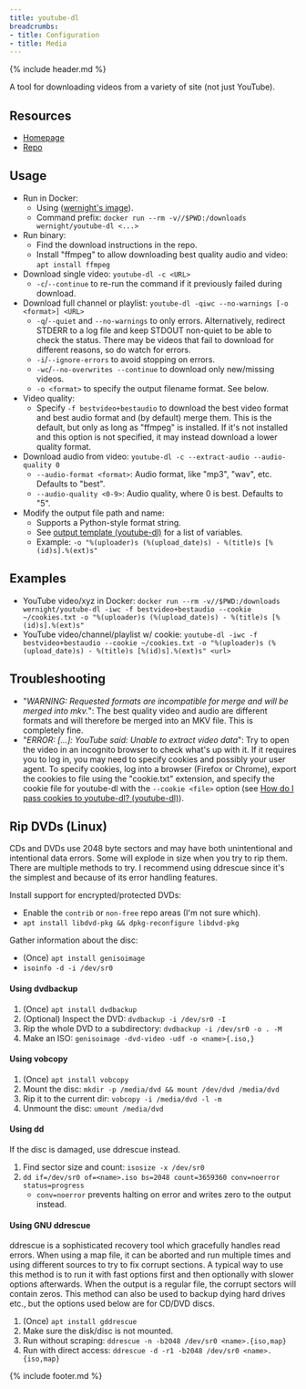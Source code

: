 ```yaml
---
title: youtube-dl
breadcrumbs:
- title: Configuration
- title: Media
---
```

{% include header.md %}

A tool for downloading videos from a variety of site (not just YouTube).

## Resources

- [Homepage](http://ytdl-org.github.io/youtube-dl/)
- [Repo](https://github.com/ytdl-org/youtube-dl)

## Usage

- Run in Docker:
    - Using ([wernight's image](https://github.com/wernight/docker-youtube-dl)).
    - Command prefix: `docker run --rm -v//$PWD:/downloads wernight/youtube-dl <...>`
- Run binary:
    - Find the download instructions in the repo.
    - Install "ffmpeg" to allow downloading best quality audio and video: `apt install ffmpeg`
- Download single video: `youtube-dl -c <URL>`
    - `-c`/`--continue` to re-run the command if it previously failed during download.
- Download full channel or playlist: `youtube-dl -qiwc --no-warnings [-o <format>] <URL>`
    - `-q`/`--quiet` and `--no-warnings` to only errors. Alternatively, redirect STDERR to a log file and keep STDOUT non-quiet to be able to check the status. There may be videos that fail to download for different reasons, so do watch for errors.
    - `-i`/`--ignore-errors` to avoid stopping on errors.
    - `-wc`/`--no-overwrites --continue` to download only new/missing videos.
    - `-o <format>` to specify the output filename format. See below.
- Video quality:
    - Specify `-f bestvideo+bestaudio` to download the best video format and best audio format and (by default) merge them. This is the default, but only as long as "ffmpeg" is installed. If it's not installed and this option is not specified, it may instead download a lower quality format.
- Download audio from video: `youtube-dl -c --extract-audio --audio-quality 0`
    - `--audio-format <format>`: Audio format, like "mp3", "wav", etc. Defaults to "best".
    - `--audio-quality <0-9>`: Audio quality, where 0 is best. Defaults to "5".
- Modify the output file path and name:
    - Supports a Python-style format string.
    - See [output template (youtube-dl)](https://github.com/ytdl-org/youtube-dl#output-template) for a list of variables.
    - Example: `-o "%(uploader)s (%(upload_date)s) - %(title)s [%(id)s].%(ext)s"`

## Examples

- YouTube video/xyz in Docker: `docker run --rm -v//$PWD:/downloads wernight/youtube-dl -iwc -f bestvideo+bestaudio --cookie ~/cookies.txt -o "%(uploader)s (%(upload_date)s) - %(title)s [%(id)s].%(ext)s"`
- YouTube video/channel/playlist w/ cookie: `youtube-dl -iwc -f bestvideo+bestaudio --cookie ~/cookies.txt -o "%(uploader)s (%(upload_date)s) - %(title)s [%(id)s].%(ext)s" <url>`

## Troubleshooting

- "*WARNING: Requested formats are incompatible for merge and will be merged into mkv.*": The best quality video and audio are different formats and will therefore be merged into an MKV file. This is completely fine.
- "*ERROR: [...]: YouTube said: Unable to extract video data*": Try to open the video in an incognito browser to check what's up with it. If it requires you to log in, you may need to specify cookies and possibly your user agent. To specify cookies, log into a browser (Firefox or Chrome), export the cookies to file using the "cookie.txt" extension, and specify the cookie file for youtube-dl with the `--cookie <file>` option (see [How do I pass cookies to youtube-dl? (youtube-dl)](https://github.com/ytdl-org/youtube-dl/blob/master/README.md#how-do-i-pass-cookies-to-youtube-dl)).

## Rip DVDs (Linux)

CDs and DVDs use 2048 byte sectors and may have both unintentional and intentional data errors.
Some will explode in size when you try to rip them.
There are multiple methods to try.
I recommend using ddrescue since it's the simplest and because of its error handling features.

Install support for encrypted/protected DVDs:
- Enable the `contrib` or `non-free` repo areas (I'm not sure which).
- `apt install libdvd-pkg && dpkg-reconfigure libdvd-pkg`

Gather information about the disc:
- (Once) `apt install genisoimage`
- `isoinfo -d -i /dev/sr0`

#### Using dvdbackup

1. (Once) `apt install dvdbackup`
1. (Optional) Inspect the DVD: `dvdbackup -i /dev/sr0 -I`
1. Rip the whole DVD to a subdirectory: `dvdbackup -i /dev/sr0 -o . -M`
1. Make an ISO: `genisoimage -dvd-video -udf -o <name>{.iso,}`

#### Using vobcopy

1. (Once) `apt install vobcopy`
1. Mount the disc: `mkdir -p /media/dvd && mount /dev/dvd /media/dvd`
1. Rip it to the current dir: `vobcopy -i /media/dvd -l -m`
1. Unmount the disc: `umount /media/dvd`

#### Using dd

If the disc is damaged, use ddrescue instead.

1. Find sector size and count: `isosize -x /dev/sr0`
1. `dd if=/dev/sr0 of=<name>.iso bs=2048 count=3659360 conv=noerror status=progress`
    - `conv=noerror` prevents halting on error and writes zero to the output instead.

#### Using GNU ddrescue

ddrescue is a sophisticated recovery tool which gracefully handles read errors.
When using a map file, it can be aborted and run multiple times and using different sources to try to fix corrupt sections.
A typical way to use this method is to run it with fast options first and then optionally with slower options afterwards.
When the output is a regular file, the corrupt sectors will contain zeros.
This method can also be used to backup dying hard drives etc., but the options used below are for CD/DVD discs.

1. (Once) `apt install gddrescue`
1. Make sure the disk/disc is not mounted.
1. Run without scraping: `ddrescue -n -b2048 /dev/sr0 <name>.{iso,map}`
1. Run with direct access: `ddrescue -d -r1 -b2048 /dev/sr0 <name>.{iso,map}`

{% include footer.md %}
